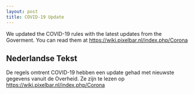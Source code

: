 ```yaml
---
layout: post
title: COVID-19 Update
---
```


We updated the COVID-19 rules with the latest updates from the Goverment. You can read them at  <https://wiki.pixelbar.nl/index.php/Corona>

<h2>Nederlandse Tekst</h2>

De regels omtrent COVID-19 hebben een update gehad met nieuwste gegevens vanuit de Overheid. Ze zijn te lezen op <https://wiki.pixelbar.nl/index.php/Corona>

